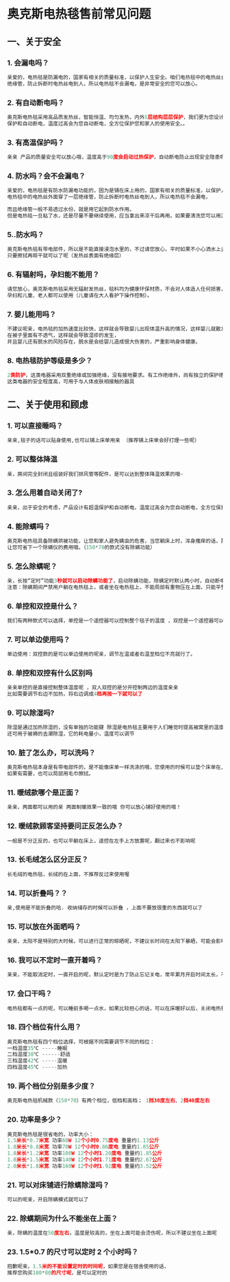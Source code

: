 # 奥克斯电热毯售前常见问题

## 一、关于安全

### **1.** 会漏电吗？

```python
亲爱的，电热毯是防漏电的，国家有相关的质量标准，以保护人生安全。咱们电热毯中的电热丝会有一层
绝缘管，防止拆断时电热丝电到人，所以电热毯不会漏电，是非常安全的您可以放心。
```

### **2.** 有自动断电吗？

```python
奥克斯电热毯采用高品质发热丝，智能恒温、均匀发热，内外5层结构层层保护，我们更为您设计了超温
保护和自动断电，温度过高会为您自动断电，全方位保护您和家人的使用安全。。
```

### **3.** 有高温保护吗？

```python
亲亲 产品的质量安全可以放心哦，温度高于90度会启动过热保护，自动断电防止出现安全隐患呢。
```

### **4.** 防水吗？会不会漏电？

```python
亲爱的，电热毯是有防水防漏电功能的，因为是铺在床上用的，国家有相关的质量标准，以保护人生安全。
电热毯中的电热丝外面穿了一层绝缘管，防止拆断时电热丝电到人，所以电热毯不会漏电，

而且绝缘管一般不易透过水份，就是用它起到防水作用。
但是电热毯一旦粘了水，还是尽量不要继续使用，应当拿出来凉干后再用。如果要清洗您可以用湿毛巾擦拭。
```

### **5.**.防水吗？

```python
奥克斯电热毯有带电部件，所以是不能直接浸泡水里的，不过请您放心，平时如果不小心洒水上去，暂停使用，
只要擦拭再晾干就可以了呢（发热丝表面有绝缘层）
```

### **6.** 有辐射吗，孕妇能不能用？

```python
请您放心，奥克斯电热毯采用无辐射发热丝，毯料均为健康环保材质，不会对人体造人任何损害，
孕妇和儿童、老人都可以使用（儿童请在大人看护下操作控制）。
```

### **7.** 婴儿能用吗？

```python
不建议呢亲，电热毯的加热速度比较快，这样就会导致婴儿出现体温升高的情况，这样婴儿就散发大量的汗，
在被子里面有不透气，这样就会导致湿疹的发生，
并且婴儿还有脱水的风险存在，脱水是会给婴儿造成很大伤害的，严重影响身体健康。
```

### **8.** 电热毯防护等级是多少？

```python
2类防护，这类电器采用双重绝缘或加强绝缘，没有接地要求。有工作绝缘外，尚有独立的保护绝缘或有效的电器隔离。
这类电器的安全程度高，可用于与人体皮肤相接触的器具
```

## 二、关于使用和顾虑

### **1.** 可以直接睡吗？

```python
亲亲,毯子的话可以贴身使用,也可以铺上床单用亲 （推荐铺上床单会好打理一些呢）
```

### **2.** 可以整体降温

```python
亲，房间完全封闭且组装好我们排风管等配件，是可以达到整体降温效果的哦~
```

### **3.** 怎么用着自动关闭了?

```python
亲亲，出于安全的考虑，产品设计有超温保护和自动断电，温度过高会为您自动断电，全方位保护您和家人的使用安全。
```

### **4.** 能除螨吗？

```c
奥克斯电热毯具备除螨烘被功能，让您和家人避免螨虫的危害，当您躺床上时，浑身瘙痒的话，那就有可能是螨虫在作怪哦~
让您可省下一个除螨仪的费用哦。（150*70的款式没有除螨功能）
```

### **5.** 怎么除螨呢？

```python
亲，长按“定时”功能3秒就可以启动除螨功能了，启动除螨功能，除螨定时默认两小时，自动断电，除螨期间，按开关键会除螨功能会关闭，
注意：除螨期间严禁用户躺在电热毯上，或者坐在电热毯上，不能局部有重物压在上面，只能平整的覆盖一床三公斤以下的被子（150*70的款式没有除螨功能）
```

### **6.** 单控和双控是什么？

```python
我们有两种款式可以选择，单控是一个遥控器可以控制整个毯子的温度 ，双控是一个遥控器可以控制毯子左右两边的温度，可以根据您的个人需求进行选择哦。
```

### **7.** 可以单边使用吗？

```python
单边使用：双控款的是可以单边使用的呢亲，调节左温或者右温至档位不亮就行了。
```

### **8.** 单控和双控有什么区别吗

```python
亲亲单控的是直接控制整体温度呢 ，双人双控的是分开控制两边的温度亲亲
比如需要调节右边不加热，将右边调成4档再按一下就可以了
```

### **9.** 可以除湿吗?

```python
除湿是通过加热除湿的，没有单独的功能键 除湿是电热毯主要用于人们睡觉时提高被窝里的温度达到取暖的目的，
还可用于被褥的去潮除湿，它的耗电量小，温度可以调节
```

### **10.** 脏了怎么办，可以洗吗？

```python
奥克斯电热毯本身是有带电部件的，是不能像床单一样洗涤的哦，您使用的时候可以垫个床单在上面，方便清洗，
如果有需要，也可以局部用毛巾擦拭。

```

### **11.** 暖绒款哪个是正面？

```python
亲亲，两面都可以用的亲 两面制暖效果一致的哦 你可以放心铺好使用的哦！
```

### **12.** 暖绒款顾客坚持要问正反怎么办？

```python
一般是不分正反的，也可以平躺在床上，遥控在左手上方放置呢，翻过来也不影响呢
```

### **13.** 长毛绒怎么区分正反？

```python
长毛绒的电热毯，长绒的在上面，不推荐反过来使用喔
```

### **14.** 可以折叠吗？？

```python
亲,使用是不能折叠的哈. 收纳储存的时候可以折叠 ，上面不要放很重的东西就可以了
```

### **15.** 可以放在外面晒吗？

```python
亲亲，太阳不是特别的大时候，可以进行正常的晾晒呢，不建议长时间在太阳下暴晒，可能会影响使用寿命喔
```

### **16.** 我可以不定时一直开着吗？

```python
亲亲，不能取消定时，一直开启的呢，默认定时是为了防止忘记关电，常年累月开启时间太长，不利于身体健康也可能会造成安全隐患呢。
```

### **17.** 会口干吗？

```python
电热毯都有一点的呢，可以睡前多喝一点水，如果比较担心的话，可以在床暖好以后，关闭电热毯这样就不会有口干的情况呢。
```

### **18.** 四个档位有什么用？

```python
奥克斯电热毯有四个档位选择，可根据不同需要调节不同的档位：
一档温度35℃ -----睡眠
二档温度38℃ ------舒适
三档温度42℃ -----温暖
四档温度45℃ -----加热
```

### **19.** 两个档位分别是多少度？

```python
奥克斯电热毯机械款（150*70）有两个档位，低档和高档； 1挡30度左右、2挡40度左右
```

### **20.** 功率是多少？

```python
奥克斯电热毯是很省电的，功率大小：
1.5米长*0.7米宽 功率60W 12个小时0.75度电 重量约1.13公斤
1.8米长*0.8米宽 功率70W 12个小时0.86度电 重量约1.85公斤
1.8米长*1.2米宽 功率100W 12个小时1.20度电 重量约1.85公斤
1.8米长*1.5米宽 功率140W 12个小时1.71度电 重量约2.67公斤
2.0米长*1.8米宽 功率160W 12个小时1.92度电 重量约3.52公斤
```

### **21.** 可以对床铺进行除螨除湿吗？

```python
可以的呢亲，开启除螨模式就可以了
```

### **22.** 除螨期间为什么不能坐在上面？

```python
亲，除螨的温度在50度左右，温度是较高的，坐在上面可能会烫伤呢，所以不建议坐在上面呢
```

### **23.** 1.5\*0.7 的尺寸可以定时 2 个小时吗？

```python
抱歉呢亲，1.5米的不能设置定时的时间呢，如果您是在宿舍使用的话，
推荐您购买180*80的尺寸呢，是可以定时的
```
